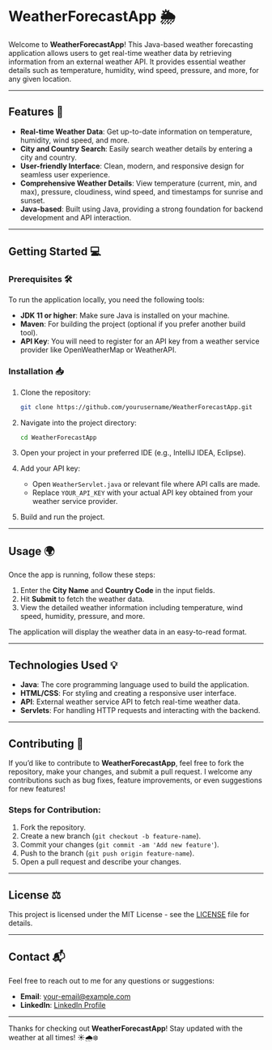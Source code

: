 # WeatherForecastApp 🌦️

Welcome to **WeatherForecastApp**! This Java-based weather forecasting application allows users to get real-time weather data by retrieving information from an external weather API. It provides essential weather details such as temperature, humidity, wind speed, pressure, and more, for any given location.

---

## Features 🚀

- **Real-time Weather Data**: Get up-to-date information on temperature, humidity, wind speed, and more.
- **City and Country Search**: Easily search weather details by entering a city and country.
- **User-friendly Interface**: Clean, modern, and responsive design for seamless user experience.
- **Comprehensive Weather Details**: View temperature (current, min, and max), pressure, cloudiness, wind speed, and timestamps for sunrise and sunset.
- **Java-based**: Built using Java, providing a strong foundation for backend development and API interaction.

---

## Getting Started 💻

### Prerequisites 🛠️

To run the application locally, you need the following tools:

- **JDK 11 or higher**: Make sure Java is installed on your machine.
- **Maven**: For building the project (optional if you prefer another build tool).
- **API Key**: You will need to register for an API key from a weather service provider like OpenWeatherMap or WeatherAPI.

### Installation 📥

1. Clone the repository:

    ```bash
    git clone https://github.com/yourusername/WeatherForecastApp.git
    ```

2. Navigate into the project directory:

    ```bash
    cd WeatherForecastApp
    ```

3. Open your project in your preferred IDE (e.g., IntelliJ IDEA, Eclipse).

4. Add your API key:
   - Open `WeatherServlet.java` or relevant file where API calls are made.
   - Replace `YOUR_API_KEY` with your actual API key obtained from your weather service provider.

5. Build and run the project.

---

## Usage 🌍

Once the app is running, follow these steps:

1. Enter the **City Name** and **Country Code** in the input fields.
2. Hit **Submit** to fetch the weather data.
3. View the detailed weather information including temperature, wind speed, humidity, pressure, and more.
   
The application will display the weather data in an easy-to-read format.

---

## Technologies Used 💡

- **Java**: The core programming language used to build the application.
- **HTML/CSS**: For styling and creating a responsive user interface.
- **API**: External weather service API to fetch real-time weather data.
- **Servlets**: For handling HTTP requests and interacting with the backend.

---

## Contributing 🤝

If you’d like to contribute to **WeatherForecastApp**, feel free to fork the repository, make your changes, and submit a pull request. I welcome any contributions such as bug fixes, feature improvements, or even suggestions for new features!

### Steps for Contribution:

1. Fork the repository.
2. Create a new branch (`git checkout -b feature-name`).
3. Commit your changes (`git commit -am 'Add new feature'`).
4. Push to the branch (`git push origin feature-name`).
5. Open a pull request and describe your changes.

---

## License ⚖️

This project is licensed under the MIT License - see the [LICENSE](LICENSE) file for details.

---

## Contact 📬

Feel free to reach out to me for any questions or suggestions:

- **Email**: your-email@example.com
- **LinkedIn**: [LinkedIn Profile](https://www.linkedin.com/in/yourprofile)

---

Thanks for checking out **WeatherForecastApp**! Stay updated with the weather at all times! ☀️🌧️❄️
